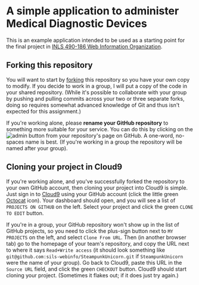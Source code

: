 # A simple application to administer Medical Diagnostic Devices

This is an example application intended to be used as a starting point for the final project in [INLS 490-186 Web Information Organization](http://aeshin.org/teaching/inls-490-186/2012/sp/).

## Forking this repository

You will want to start by [forking](http://help.github.com/fork-a-repo/) this repository so you have your own copy to modify. If you decide to work in a group, I will put a copy of the code in your shared repository. (While it's possible to collaborate with your group by pushing and pulling commits across your two or three separate forks, doing so requires somewhat advanced knowledge of Git and thus isn't expected for this assignment.)

If you're working alone, please **rename your GitHub repository** to something more suitable for your service. You can do this by clicking on the ![admin](/sils-webinfo/election/raw/master/doc/img/admin.png) button from your repository's page on GitHub. A one-word, no-spaces name is best. (If you're working in a group the repository will be named after your group).

## Cloning your project in Cloud9

If you're working alone, and you've successfully forked the repository to your own GitHub account, then cloning your project into Cloud9 is simple. Just sign in to [Cloud9](http://c9.io) using your GitHub account (click the little green [Octocat](http://octodex.github.com/) icon). Your dashboard should open, and you will see a list of `PROJECTS ON GITHUB` on the left. Select your project and click the green `CLONE TO EDIT` button.

If you're in a group, your GitHub repository won't show up in the list of GitHub projects, so you need to click the plus-sign button next to `MY PROJECTS` on the left, and select `Clone From URL`. Then (in another browser tab) go to the homepage of your team's repository, and copy the URL next to where it says `Read+Write access` (it should look something like `git@github.com:sils-webinfo/SteampunkUnicorn.git` if `SteampunkUnicorn` were the name of your group). Go back to Cloud9, paste this URL in the `Source URL` field, and click the green `CHECKOUT` button. Cloud9 should start cloning your project. (Sometimes it flakes out; if it does just try again.)

